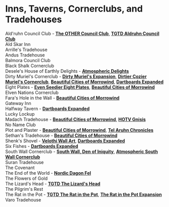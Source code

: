 # Inns, Taverns, Cornerclubs, and Tradehouses

Ald'ruhn Council Club - [**The OTHER Council Club**](https://www.nexusmods.com/morrowind/mods/49500), [**TGTD Aldruhn Council Club**](https://www.nexusmods.com/morrowind/mods/34185)    
Ald Skar Inn  
Arrille's Tradehouse  
Andus Tradehouse  
Balmora Council Club  
Black Shalk Cornerclub  
Desele's House of Earthly Delights - [**Atmospheric Delights**](https://www.nexusmods.com/morrowind/mods/47472)  
Dirty Muriel's Cornerclub - [**Dirty Muriel's Expansion**](https://www.nexusmods.com/morrowind/mods/49622), [**Dirtier Cozier Muriel's Cornerclub**](https://www.nexusmods.com/morrowind/mods/49653), [**Beautiful Cities of Morrowind**](https://www.nexusmods.com/morrowind/mods/49231), [**Dartboards Expanded**](https://www.nexusmods.com/morrowind/mods/47976)  
Eight Plates - [**Even Seedier Eight Plates**](https://www.nexusmods.com/morrowind/mods/49236), [**Beautiful Cities of Morrowind**](https://www.nexusmods.com/morrowind/mods/49231)  
Elven Nations Cornerclub  
Fara's Hole in the Wall -  [**Beautiful Cities of Morrowind**](https://www.nexusmods.com/morrowind/mods/49231)  
Gateway Inn  
Halfway Tavern - [**Dartboards Expanded**](https://www.nexusmods.com/morrowind/mods/47976)  
Lucky Lockup  
Madach Tradehouse - [**Beautiful Cities of Morrowind**](https://www.nexusmods.com/morrowind/mods/49231), [**HOTV Gnisis**](https://www.nexusmods.com/morrowind/mods/47978)    
No Name Club  
Plot and Plaster - [**Beautiful Cities of Morrowind**](https://www.nexusmods.com/morrowind/mods/49231), [**Tel Aruhn Chronicles**](https://www.nexusmods.com/morrowind/mods/49171)    
Sethan's Tradehouse - [**Beautiful Cities of Morrowind**](https://www.nexusmods.com/morrowind/mods/49231)  
Shenk's Shovel - [**Velothi Wall Art**](https://www.nexusmods.com/morrowind/mods/46454), [**Dartboards Expanded**](https://www.nexusmods.com/morrowind/mods/47976)  
Six Fishes - [**Dartboards Expanded**](https://www.nexusmods.com/morrowind/mods/47976)    
South Wall Cornerclub - [**South Wall, Den of Iniquity**](http://mw.modhistory.com/download-15-13449), [**Atmospheric South Wall Cornerclub**](https://www.nexusmods.com/morrowind/mods/49229)  
Suran Tradehouse  
The Covenant  
The End of the World - [**Nordic Dagon Fel**](https://www.nexusmods.com/morrowind/mods/49603)    
The Flowers of Gold   
The Lizard's Head - [**TGTD The Lizard's Head**](https://www.nexusmods.com/morrowind/mods/39748)  
The Pilgrim's Rest  
The Rat in the Pot - [**TGTD The Rat in the Pot**](https://www.nexusmods.com/morrowind/mods/34186), [**The Rat in the Pot Expansion**](https://www.nexusmods.com/morrowind/mods/51287)    
Varo Tradehouse  
